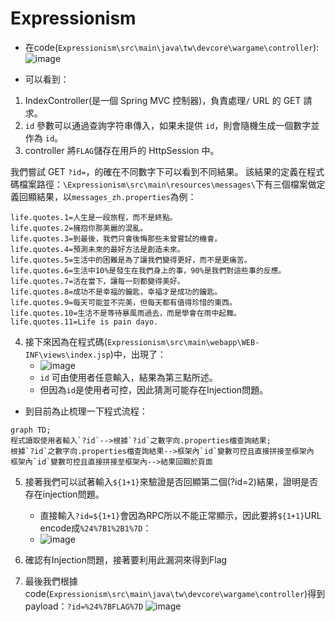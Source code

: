 # Expressionism
- 在code(`Expressionism\src\main\java\tw\devcore\wargame\controller`):
![image](https://hackmd-prod-images.s3-ap-northeast-1.amazonaws.com/uploads/upload_b349ed601f40f8036ab212a4fb8eafd9.png?AWSAccessKeyId=AKIA3XSAAW6AWSKNINWO&Expires=1726824233&Signature=s6x%2B1LDUmwDbbAi0NWxFSvQl%2Fu8%3D)
* 可以看到：
1. IndexController(是一個 Spring MVC 控制器)，負責處理`/` URL 的 GET 請求。
2. `id` 參數可以通過查詢字符串傳入，如果未提供 `id`，則會隨機生成一個數字並作為 `id`。
3. controller 將`FLAG`儲存在用戶的 HttpSession 中。

我們嘗試 GET `?id=`，的確在不同數字下可以看到不同結果。
該結果的定義在程式碼檔案路徑：`\Expressionism\src\main\resources\messages\`下有三個檔案做定義回顯結果，以`messages_zh.properties`為例：
```java=
life.quotes.1=人生是一段旅程，而不是終點。
life.quotes.2=擁抱你那美麗的混亂。
life.quotes.3=到最後，我們只會後悔那些未曾嘗試的機會。
life.quotes.4=預測未來的最好方法是創造未來。
life.quotes.5=生活中的困難是為了讓我們變得更好，而不是更痛苦。
life.quotes.6=生活中10%是發生在我們身上的事，90%是我們對這些事的反應。
life.quotes.7=活在當下，讓每一刻都變得美好。
life.quotes.8=成功不是幸福的鑰匙，幸福才是成功的鑰匙。
life.quotes.9=每天可能並不完美，但每天都有值得珍惜的東西。
life.quotes.10=生活不是等待暴風雨過去，而是學會在雨中起舞。
life.quotes.11=Life is pain dayo.
```
4. 接下來因為在程式碼(`Expressionism\src\main\webapp\WEB-INF\views\index.jsp`)中，出現了：
    - ![image](https://hackmd-prod-images.s3-ap-northeast-1.amazonaws.com/uploads/upload_39cf20c9bdbf2d327c775c602de6c144.png?AWSAccessKeyId=AKIA3XSAAW6AWSKNINWO&Expires=1726824266&Signature=VEiPoU7vIQhuYytf7holRcjGYGw%3D)
    - `id` 可由使用者任意輸入，結果為第三點所述。
    - 但因為`id`是使用者可控，因此猜測可能存在Injection問題。

- 到目前為止梳理一下程式流程：
```mermaid
graph TD;
程式讀取使用者輸入`?id`-->根據`?id`之數字向.properties檔查詢結果;
根據`?id`之數字向.properties檔查詢結果-->框架內`id`變數可控且直接拼接至框架內
框架內`id`變數可控且直接拼接至框架內-->結果回顯於頁面
```
5. 接著我們可以試著輸入`${1+1}`來驗證是否回顯第二個(?id=2)結果，證明是否存在injection問題。
    - 直接輸入`?id=${1+1}`會因為RPC所以不能正常顯示，因此要將`${1+1}`URL encode成`%24%7B1%2B1%7D`：
    - ![image](https://hackmd-prod-images.s3-ap-northeast-1.amazonaws.com/uploads/upload_870a80e81708c3278d9752db4ccfc461.png?AWSAccessKeyId=AKIA3XSAAW6AWSKNINWO&Expires=1726824288&Signature=byJX39F%2BOx3pWA8cwWuPDZ65Dko%3D)

6. 確認有Injection問題，接著要利用此漏洞來得到Flag
7. 最後我們根據code(`Expressionism\src\main\java\tw\devcore\wargame\controller`)得到 payload：`?id=%24%7BFLAG%7D`
![image](https://hackmd-prod-images.s3-ap-northeast-1.amazonaws.com/uploads/upload_fd5ad3e9a093b8d589609fe12c551aa3.png?AWSAccessKeyId=AKIA3XSAAW6AWSKNINWO&Expires=1726824313&Signature=DmUIMacWYe2ydjqZIRVz%2FkhiiTI%3D)
